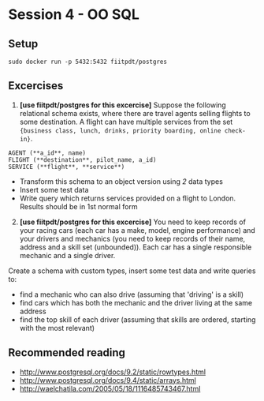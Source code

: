 # Session 4 - OO SQL

## Setup

````
sudo docker run -p 5432:5432 fiitpdt/postgres
````

## Excercises

1. **[use fiitpdt/postgres for this excercise]** Suppose the following relational schema exists, where there are travel agents selling flights to some destination. A flight can have multiple services from the set `{business class, lunch, drinks, priority boarding, online check-in}`.

````
AGENT (**a_id**, name)
FLIGHT (**destination**, pilot_name, a_id)
SERVICE (**flight**, **service**)
````

- Transform this schema to an object version using *2* data types 
- Insert some test data
- Write query which returns services provided on a flight to London. Results should be in 1st normal form

2. **[use fiitpdt/postgres for this excercise]** You need to keep records of your racing cars (each car has a make, model, engine performance) and your drivers and mechanics (you need to keep records of their name, address and a skill set (unbounded)). Each car has a single responsible mechanic and a single driver.

Create a schema with custom types, insert some test data and write queries to:

- find a mechanic who can also drive (assuming that 'driving' is a skill)
- find cars which has both the mechanic and the driver living at the same address
- find the top skill of each driver (assuming that skills are ordered, starting with the most relevant)

## Recommended reading

- http://www.postgresql.org/docs/9.2/static/rowtypes.html
- http://www.postgresql.org/docs/9.4/static/arrays.html
- http://waelchatila.com/2005/05/18/1116485743467.html
